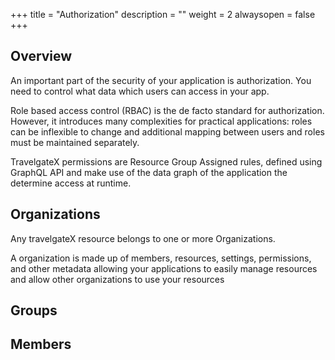 +++
title = "Authorization"
description = ""
weight = 2
alwaysopen = false
+++

## Overview
An important part of the security of your application is authorization. You need to control what data which users can access in your app.

Role based access control (RBAC) is the de facto standard for authorization. However, it introduces many complexities for practical applications: roles can be inflexible to change and additional mapping between users and roles must be maintained separately.

TravelgateX permissions are Resource Group Assigned rules, defined using GraphQL API and make use of the data graph of the application the determine access at runtime.

## Organizations

Any travelgateX resource belongs to one or more Organizations. 

A organization is made up of members, resources, settings, permissions, and other metadata allowing your applications to easily manage resources and allow other organizations to use your resources 

## Groups

## Members



